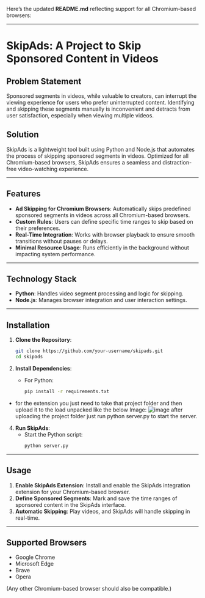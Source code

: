 Here’s the updated **README.md** reflecting support for all Chromium-based browsers:  

---

# SkipAds: A Project to Skip Sponsored Content in Videos  

## Problem Statement  

Sponsored segments in videos, while valuable to creators, can interrupt the viewing experience for users who prefer uninterrupted content. Identifying and skipping these segments manually is inconvenient and detracts from user satisfaction, especially when viewing multiple videos.  

## Solution  

SkipAds is a lightweight tool built using Python and Node.js that automates the process of skipping sponsored segments in videos. Optimized for all Chromium-based browsers, SkipAds ensures a seamless and distraction-free video-watching experience.  

---  

## Features  

- **Ad Skipping for Chromium Browsers**: Automatically skips predefined sponsored segments in videos across all Chromium-based browsers.  
- **Custom Rules**: Users can define specific time ranges to skip based on their preferences.  
- **Real-Time Integration**: Works with browser playback to ensure smooth transitions without pauses or delays.  
- **Minimal Resource Usage**: Runs efficiently in the background without impacting system performance.  

---  

## Technology Stack  

- **Python**: Handles video segment processing and logic for skipping.  
- **Node.js**: Manages browser integration and user interaction settings.  

---  

## Installation  

1. **Clone the Repository**:  
   ```bash  
   git clone https://github.com/your-username/skipads.git  
   cd skipads  
   ```  

2. **Install Dependencies**:  
   - For Python:  
     ```bash  
     pip install -r requirements.txt  
     ```
  - for the extension you just need to take that project folder and then upload it to the load unpacked like the below Image:
   ![image](https://github.com/user-attachments/assets/9b7b25b2-1b93-44f0-a4d0-bcd47e8ca4a5)
    after uploading the project folder just run python server.py to start the server.

4. **Run SkipAds**:  
   - Start the Python script:  
     ```bash  
     python server.py  
     ```
---  

## Usage  

1. **Enable SkipAds Extension**: Install and enable the SkipAds integration extension for your Chromium-based browser.  
2. **Define Sponsored Segments**: Mark and save the time ranges of sponsored content in the SkipAds interface.  
3. **Automatic Skipping**: Play videos, and SkipAds will handle skipping in real-time.  

---  

## Supported Browsers  

- Google Chrome  
- Microsoft Edge  
- Brave  
- Opera  

(Any other Chromium-based browser should also be compatible.)  

